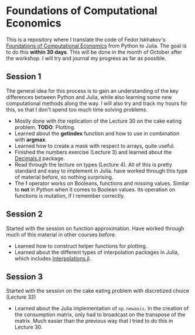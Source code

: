 
# Foundations of Computational Economics

This is a repository where I translate the code of Fedor Iskhakov's [Foundations of Computational Economics](https://fedor.iskh.me/compecon) from Python to Julia. The goal is to do this **within 30 days**. This will be done in the month of October after the workshop. I will try and journal my progress as far as possible. 

## Session 1

The general idea for this process is to gain an understanding of the key differences between Python and Julia, while also learning some new computational methods along the way. I will also try and track my hours for this, so that I don't spend too much time solving problems.  

- Mostly done with the replication of the Lecture 30 on the cake eating problem. **TODO**: Plotting.
- Learned about the **getindex** function and how to use in combination with **argmax**.
- Learned how to create a mask with respect to arrays, quite useful. 
- Finished the numbers exercise (Lecture 3) and learned about the [Decimals.jl](https://github.com/JuliaMath/Decimals.jl) package.
- Read through the lecture on types (Lecture 4). All of this is pretty standard and easy to implement in Julia. have worked through this type of material before, so nothing surprising. 
- The **!** operator works on Booleans, functions and missing values. Similar to **not** in Python when it comes to Boolean values. Its operation on functions is mutation, if I remember correctly. 

## Session 2

Started with the session on function approximation. Have worked through much of this material in other courses before. 

- Learned how to construct helper functions for plotting.
- Learned about the different types of interpolation packages in Julia, which includes [Interpolations.jl](https://github.com/JuliaMath/Interpolations.jl). 

## Session 3

Started with the session on the cake eating problem with discretized choice (Lecture 32)

- Learned about the Julia implementation of `np.newaxis`. In the creation of the consumption matrix, only had to broadcast on the transpose of the matrix. Much easier than the previous way that I tried to do this in Lecture 30.
